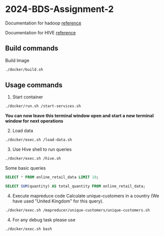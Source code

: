 # 2024-BDS-Assignment-2

Documentation for hadoop [reference](https://hadoop.apache.org/docs/stable/hadoop-project-dist/hadoop-common/SingleCluster.html)

Documentation for HIVE [reference](https://phoenixnap.com/kb/install-hive-on-ubuntu)

## Build commands
Build Image
```bash
./docker/build.sh
```

## Usage commands 

1. Start container
```bash
./docker/run.sh /start-services.sh
```
**You can now leave this terminal window open and start a new terminal window for next operations**


2. Load data
```bash
./docker/exec.sh /load-data.sh
```

3. Use Hive shell to run queries
```bash
./docker/exec.sh /hive.sh
```

Some basic queries 
```sql
SELECT * FROM online_retail_data LIMIT 10;
```

```sql
SELECT SUM(quantity) AS total_quantity FROM online_retail_data;
```

4. Execute mapreduce code
Calculate unique-customers in a country (We have used "United Kingdom" for this query).
```bash
./docker/exec.sh /mapreducer/unique-customers/unique-customers.sh
```


4. For any debug task please use
```bash
./docker/exec.sh bash
```